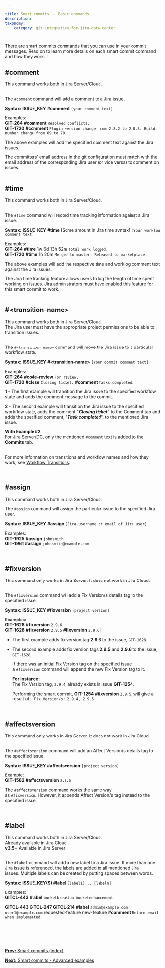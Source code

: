 ```yaml
---

title: Smart commits -- Basic commands
description:
taxonomy:
    category: git-integration-for-jira-data-center

---
```


There are smart commits commands that you can use in your commit messages. Read on to learn more details on each smart commit command and how they work.

## \#comment

<div class="bbb-callout bbb--info">
    <div class="irow">
    <div class="ilogobox">
        <span class="logoimg"></span>
    </div>
    <div class="imsgbox">
        This command works both in Jira Server/Cloud.
    </div>
    </div>
</div>
<br>

The `#comment` command will add a comment to a Jira issue.

**Syntax: ISSUE\_KEY** **#comment** `[your comment text]`

Examples:<br>
**GIT-264** **\#comment** `Resolved conflicts.`<br>
**GIT-1720** **\#comment** `Plugin version change from 2.8.2 to 2.8.3. Build number change from 69 to 70.`<br>

The above examples will add the specified comment text against the Jira issues.

<div class="bbb-callout bbb--alert">
    <div class="irow">
    <div class="ilogobox">
        <span class="logoimg"></span>
    </div>
    <div class="imsgbox">
        The committers’ email address in the git configuration must match with the email address of the corresponding Jira user (or vice versa) to comment on issues.
    </div>
    </div>
</div>
<br>

## \#time

<div class="bbb-callout bbb--info">
    <div class="irow">
    <div class="ilogobox">
        <span class="logoimg"></span>
    </div>
    <div class="imsgbox">
        This command works both in Jira Server/Cloud.
    </div>
    </div>
</div>
<br>

The `#time` command will record time tracking information against a Jira issue.

**Syntax:** **ISSUE\_KEY** **\#time** \[Some amount in Jira time syntax\] `[Your worklog comment text]`

Examples:<br>
**GIT-264** **\#time** 1w 6d 13h 52m `Total work logged.`<br>
**GIT-1720** **\#time** 1h 20m `Merged to master. Released to marketplace.`

The above examples will add the respective time and worklog comment text against the Jira issues.

<div class="bbb-callout bbb--tip">
    <div class="irow">
    <div class="ilogobox">
        <span class="logoimg"></span>
    </div>
    <div class="imsgbox">
        The Jira time tracking feature allows users to log the length of time spent working on issues. Jira administrators must have enabled this feature for this smart commit to work.
    </div>
    </div>
</div>
<br>

## \#\<transition-name\>

<div class="bbb-callout bbb--info">
    <div class="irow">
    <div class="ilogobox">
        <span class="logoimg"></span>
    </div>
    <div class="imsgbox">
        This command works both in Jira Server/Cloud.
    </div>
    </div>
</div>

<div class="bbb-callout bbb--alert">
    <div class="irow">
    <div class="ilogobox">
        <span class="logoimg"></span>
    </div>
    <div class="imsgbox">
        The Jira user must have the appropriate project permissions to be able to transition issues.
    </div>
    </div>
</div>
<br>

The `#<transition-name>` command will move the Jira issue to a particular workflow state.

**Syntax:** **ISSUE\_KEY** **\#\<transition-name\>** `[Your commit comment text]`

Examples:<br>
**GIT-264** **\#code-review** `For review.`<br>
**GIT-1720** **\#close** `Closing ticket.` **\#comment** `Tasks completed.`

**1** - The first example will transition the Jira issue to the specified workflow state and adds the comment message to the commit.

**2** - The second example will transition the Jira issue to the specified workflow state, adds the comment "_**Closing ticket**_" to the Comment tab and adds the specified comment, "_**Task completed**_", to the mentioned Jira issue.

<div class="bbb-callout bbb--info">
    <div class="irow">
    <div class="ilogobox">
        <span class="logoimg"></span>
    </div>
    <div class="imsgbox">
        <b>With Example #2</b><br>
        For Jira Server/DC, only the mentioned <code>#comment</code> text is added to the <b>Commits</b> tab.
    </div>
    </div>
</div>
<br>

For more information on transitions and workflow names and how they work, see [Workflow Transitions](/git-integration-for-jira-data-center/workflow-transitions-gij-self-managed).

<br>

## \#assign

<div class="bbb-callout bbb--info">
    <div class="irow">
    <div class="ilogobox">
        <span class="logoimg"></span>
    </div>
    <div class="imsgbox">
        This command works both in Jira Server/Cloud.
    </div>
    </div>
</div>

The `#assign` command will assign the particular issue to the specified Jira user.

**Syntax:** **ISSUE\_KEY** **\#assign** `[Jira username or email of Jira user]`

Examples:<br>
**GIT-1925** **\#assign** `johnsmith`<br>
**GIT-1961** **\#assign** `johnsmith@example.com`

<br>

## \#fixversion

<div class="bbb-callout bbb--info">
    <div class="irow">
    <div class="ilogobox">
        <span class="logoimg"></span>
    </div>
    <div class="imsgbox">
        This command only works in Jira Server. It does not work in Jira Cloud.
    </div>
    </div>
</div>
<br>

The `#fixversion` command will add a Fix Version/s details tag to the specified issue.

**Syntax: ISSUE\_KEY \#fixversion** `[project version]`

Examples:<br>
**GIT-1628** **\#fixversion** `2.9.6`<br>
**GIT-1628** **\#fixversion** `2.9.5` **\#fixversion** `2.9.6` |

*   The first example adds fix version tag **2.9.6** to the issue, `GIT-1628`.

*   The second example adds fix version tags **2.9.5** and **2.9.6** to the issue, `GIT-1628`.

    If there was an initial Fix Version tag on the specified issue, a `#fixversion` command will append the new Fix Version tag to it.
    
    **For instance:**<br>
    The Fix Version tag, `2.9.4`, already exists in issue **GIT-1254**.
    
    Performing the smart commit, **GIT-1254** **\#fixversion** `2.9.5`, will give a result of: &nbsp; `Fix Version/s: 2.9.4, 2.9.5`

<br>

## \#affectsversion

<div class="bbb-callout bbb--info">
    <div class="irow">
    <div class="ilogobox">
        <span class="logoimg"></span>
    </div>
    <div class="imsgbox">
        This command only works in Jira Server. It does not work in Jira Cloud
    </div>
    </div>
</div>
<br>

The `#affectsversion` command will add an Affect Version/s details tag to the specified issue.

**Syntax: ISSUE\_KEY \#affectsversion** `[project version]`

Example:<br>
**GIT-1582** **\#affectsversion** `2.9.6`

The `#affectsversion` command works the same way as `#fixversion`. However, it appends Affect Version/s tag instead to the specified issue.

<br>

## \#label

<div class="bbb-callout bbb--info">
    <div class="irow">
    <div class="ilogobox">
        <span class="logoimg"></span>
    </div>
    <div class="imsgbox">
        This command works both in Jira Server/Cloud.
    </div>
    </div>
</div>

<div class="bbb-callout bbb--tip">
    <div class="irow">
    <div class="ilogobox">
        <span class="logoimg"></span>
    </div>
    <div class="imsgbox">
        Already available in Jira Cloud<br>
        <b>v3.5+</b> Available in Jira Server
    </div>
    </div>
</div>
<br>

The `#label` command will add a new label to a Jira issue. If more than one Jira issue is referenced, the labels are added to all mentioned Jira issues. Multiple labels can be created by putting spaces between words.

**Syntax: ISSUE\_KEY(S) \#label** `[label1] .. [labeln]`

Examples:<br>
**GITCL-443** **\#label** `bucketbreakfix` `bucketenhancement`<br>

**GITCL-443 GITCL-247 GITCL-214** **\#label** `admin@example.com` `user1@example.com` requested-feature new-feature **\#comment** `Return email when implemented`

<p>&nbsp;</p>

<br>
<br>

[**Prev:** Smart commits (index)](/git-integration-for-jira-data-center/smart-commits-gij-self-managed)

[**Next:** Smart commits - Advanced examples](/git-integration-for-jira-data-center/Advanced-examples-gij-self-managed)


